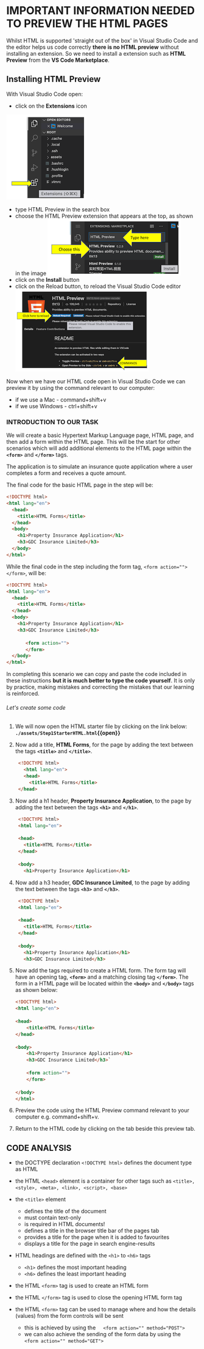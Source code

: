 # IMPORTANT INFORMATION NEEDED TO PREVIEW THE HTML PAGES

Whilst HTML is supported 'straight out of the box' in Visual Studio Code and the editor helps us code correctly **there is no HTML preview** without installing an extension. So we need to install a extension such as **HTML Preview** from the **VS Code Marketplace**.

## Installing HTML Preview

With Visual Studio Code open:

- click on the **Extensions** icon

![VS Code Extensions icon!](./assets/images/marketplaceicon.png "VS Code Extensions icon")

- type HTML Preview in the search box
- choose the HTML Preview extension that appears at the top, as shown in the image
  ![HTML Preview Extension!](./assets/images/htmlpreview.png "HTML Preview Extension")
- click on the **Install** button
- click on the Reload button, to reload the Visual Studio Code editor
    ![Reload Visual Studio Code editor!](./assets/images/reload.png "Reload Visual Studio Code editor")

Now when we have our HTML code open in Visual Studio Code we can preview it by using the command relevant to our computer:

- if we use a Mac   - command+shift+v
- if we use Windows - ctrl+shift+v

### INTRODUCTION TO OUR TASK

We will create a basic Hypertext Markup Language page, HTML page, and then add a form within the HTML page. This will be the start for other scenarios which will add additional elements to the HTML page within the **`<form>`** and **`</form>`** tags.

The application is to simulate an insurance quote application where a user completes a form and receives a quote amount.

The final code for the basic HTML page in the step will be:

```HTML
<!DOCTYPE html>
<html lang="en">
  <head>
    <title>HTML Forms</title>
  </head>
  <body>
    <h1>Property Insurance Application</h1>
    <h3>GDC Insurance Limited</h3>
  </body>
</html>
```

While the final code in the step including the form tag, ```<form action=""> </form>```, will be:

```HTML
<!DOCTYPE html>
<html lang="en">
  <head>
    <title>HTML Forms</title>
  </head>
  <body>
    <h1>Property Insurance Application</h1>
    <h3>GDC Insurance Limited</h3>

       <form action="">
       </form>
  </body>
</html>
```

In completing this scenario we can copy and paste the code included in these instructions **but it is much better to type the code yourself**. It is only by practice, making mistakes and correcting the mistakes that our learning is reinforced.

###### Let's create some code

1. We will now open the HTML starter file by clicking on the link below:
   **`./assets/Step1StarterHTML.html`{{open}}**
  &nbsp;

2. Now add a title, **HTML Forms**, for the page by adding the text between the tags **`<title>`** and **`</title>`**.

   ```HTML
    <!DOCTYPE html>
      <html lang="en">  
      <head>
        <title>HTML Forms</title>
    </head>
    ```

3. Now add a h1 header, **Property Insurance Application**, to the page by adding the text between the tags **`<h1>`** and **`</h1>`**.

   ```HTML
    <!DOCTYPE html>
    <html lang="en">

    <head>
      <title>HTML Forms</title>
    </head>
    
    <body>
      <h1>Property Insurance Application</h1>
    ```

4. Now add a h3 header, **GDC Insurance Limited**, to the page by adding the text between the tags **`<h3>`** and **`</h3>`**.

   ```HTML
    <!DOCTYPE html>
    <html lang="en">

    <head>
      <title>HTML Forms</title>
    </head>

    <body>
      <h1>Property Insurance Application</h1>
      <h3>GDC Insurance Limited</h3>
   ```

5. Now add the tags required to create a HTML form. The form tag will have an opening tag, **`<form>`** and a matching closing tag **`</form>`**. The form in a HTML page will be located within the **`<body>`** and **`</body>`** tags as shown below:

    ```HTML
    <!DOCTYPE html>
    <html lang="en">

    <head>
        <title>HTML Forms</title>
    </head>

    <body>
        <h1>Property Insurance Application</h1>
        <h3>GDC Insurance Limited</h3>`

        <form action="">
        </form>

    </body>
    </html>
    ```

6. Preview the code using the HTML Preview command relevant to your computer e.g. command+shift+v.

7. Return to the HTML code by clicking on the tab beside this preview tab.

## CODE ANALYSIS

- the DOCTYPE declaration `<!DOCTYPE html>` defines the document type as HTML
- the HTML `<head>` element is a container for other tags such as `<title>, <style>, <meta>, <link>, <script>, <base>`
- the `<title>` element
  - defines the title of the document
  - must contain text-only
  - is required in HTML documents!
  - defines a title in the browser title bar of the pages tab
  - provides a title for the page when it is added to favourites
  - displays a title for the page in search engine-results

- HTML headings are defined with the `<h1>` to `<h6>` tags
  - `<h1>` defines the most important heading
  - `<h6>` defines the least important heading

- the HTML `<form>` tag is used to create an HTML form
- the HTML `</form>` tag is used to close the opening HTML form tag
- the HTML `<form>` tag can be used to manage where and how the details (values) from the form controls will be sent
  - this is achieved by using the
     `<form action="" method="POST">`
  - we can also achieve the sending of the form data by using the
     `<form action="" method="GET">`
